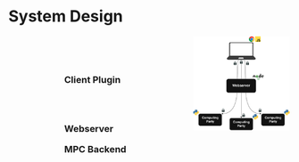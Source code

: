 # System Design

<div style="display: flex; align-items: flex-start; justify-content: space-between;">
  <div style="flex: 1; max-width: 50%; padding-left: 100px; padding-right: 20px; display: flex; flex-direction: column; gap: 3.2rem; justify-content: center;">
    <!-- Active (black) states -->
    <br>
    <h3 v-click="1" style="margin: 0;">Client Plugin</h3>
    <Arrow v-click="1" v-click.hide="2" v-bind="{ x1:320, y1:164, x2:550, y2:164 }" />
    <br>
    <h3 v-click="2" style="margin: 0;">Webserver</h3>
    <Arrow v-click="2" v-click.hide="3" v-bind="{ x1:320, y1:299, x2:550, y2:299 }" />
    <br>
    <h3 v-click="3" style="margin: 0;">MPC Backend</h3>
    <Arrow v-click="3" v-bind="{ x1:320, y1:434, x2:450, y2:434 }" />
  </div>
  <div style="flex: 1; text-align: right;">
    <img src="../../figures/system-design.png" alt="System Design Diagram" style="max-width: 90%; height: auto;" />
  </div>
</div>

<SlideCurrentNo class="absolute bottom-8 right-10"/>

<!--
We built a system. The system has 3 major components.

First, there's a browser plugin that users install which monitors their web browsing.

Then, there's an intermediate webserver which simplifies the interaction between clients and MPC servers.

Finally, there's the MPC backend itself which does the more interesting computation.
-->